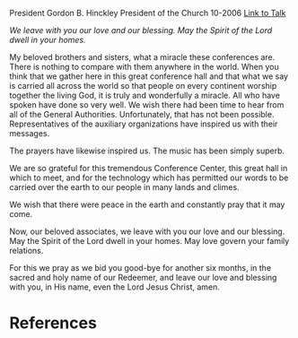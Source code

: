 President Gordon B. Hinckley
President of the Church
10-2006
[Link to Talk](https://www.churchofjesuschrist.org/study/general-conference/2006/10/closing-remarks?lang=eng)

_We leave with you our love and our blessing. May the Spirit of the Lord dwell in your homes._

My beloved brothers and sisters, what a miracle these conferences are. There is nothing to compare with them anywhere in the world. When you think that we gather here in this great conference hall and that what we say is carried all across the world so that people on every continent worship together the living God, it is truly and wonderfully a miracle. All who have spoken have done so very well. We wish there had been time to hear from all of the General Authorities. Unfortunately, that has not been possible. Representatives of the auxiliary organizations have inspired us with their messages.

The prayers have likewise inspired us. The music has been simply superb.

We are so grateful for this tremendous Conference Center, this great hall in which to meet, and for the technology which has permitted our words to be carried over the earth to our people in many lands and climes.

We wish that there were peace in the earth and constantly pray that it may come.

Now, our beloved associates, we leave with you our love and our blessing. May the Spirit of the Lord dwell in your homes. May love govern your family relations.

For this we pray as we bid you good-bye for another six months, in the sacred and holy name of our Redeemer, and leave our love and blessing with you, in His name, even the Lord Jesus Christ, amen.

# References
